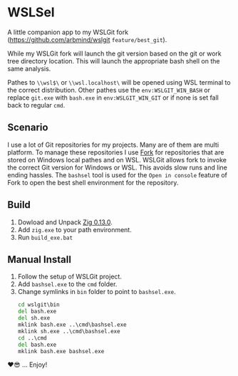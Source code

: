 # WSLSel

A little companion app to my WSLGit fork (https://github.com/arbmind/wslgit `feature/best_git`).

While my WSLGit fork will launch the git version based on the git or work tree directory location.
This will launch the appropriate bash shell on the same analysis.

Pathes to `\\wsl$\` or `\\wsl.localhost\` will be opened using WSL terminal to the correct distribution.
Other pathes use the `env:WSLGIT_WIN_BASH` or replace `git.exe` with `bash.exe` in `env:WSLGIT_WIN_GIT` or if none is set fall back to regular `cmd`.

## Scenario

I use a lot of Git repositories for my projects. Many are of them are multi platform.
To manage these repositories I use [Fork](https://git-fork.com/) for repositories that are stored on Windows local pathes and on WSL.
WSLGit allows fork to invoke the correct Git version for Windows or WSL. This avoids slow runs and line ending hassles.
The `bashsel` tool is used for the `Open in console` feature of Fork to open the best shell environment for the repository.

## Build

1. Dowload and Unpack [Zig 0.13.0](https://ziglang.org/download/#release-0.13.0).
2. Add `zig.exe` to your path environment.
3. Run `build_exe.bat`

## Manual Install

1. Follow the setup of WSLGit project.
2. Add `bashsel.exe` to the `cmd` folder.
3. Change symlinks in `bin` folder to point to `bashsel.exe`.
   ```cmd
   cd wslgit\bin
   del bash.exe
   del sh.exe
   mklink bash.exe ..\cmd\bashsel.exe
   mklink sh.exe ..\cmd\bashsel.exe
   cd ..\cmd
   del bash.exe
   mklink bash.exe bashsel.exe
   ```

❤️😎 ... Enjoy!
